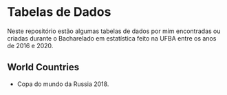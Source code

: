# Tabelas de Dados

Neste repositório estão algumas tabelas de dados por mim encontradas ou criadas durante o Bacharelado em estatística feito na UFBA entre os anos de 2016 e 2020.

## World Countries

- Copa do mundo da Russia 2018.
